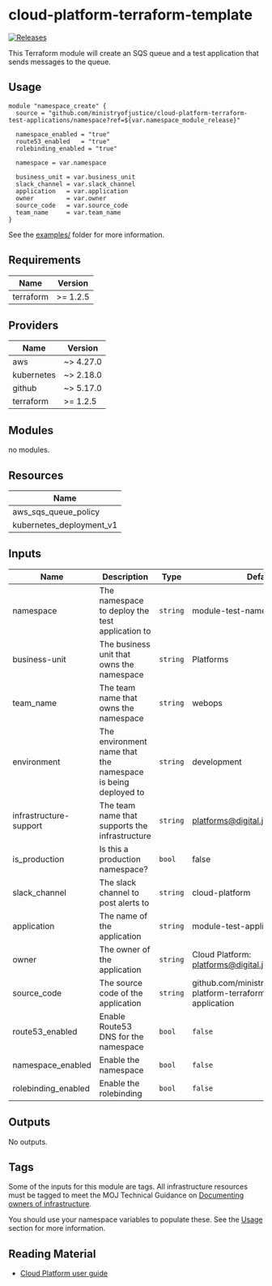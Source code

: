 # cloud-platform-terraform-template

[![Releases](https://img.shields.io/github/v/release/ministryofjustice/cloud-platform-terraform-test-applications.svg)](https://github.com/ministryofjustice/cloud-platform-terraform-test-applictions/releases)

This Terraform module will create an SQS queue and a test application that sends messages to the queue.

## Usage

```hcl
module "namespace_create" {
  source = "github.com/ministryofjustice/cloud-platform-terraform-test-applications/namespace?ref=${var.namespace_module_release}"

  namespace_enabled = "true"
  route53_enabled   = "true"
  rolebinding_enabled = "true"

  namespace = var.namespace

  business_unit = var.business_unit
  slack_channel = var.slack_channel
  application   = var.application
  owner         = var.owner
  source_code   = var.source_code
  team_name     = var.team_name
}
```

See the [examples/](examples/) folder for more information.

<!-- BEGIN_TF_DOCS -->
## Requirements

| Name | Version |
|------|---------|
| terraform | >= 1.2.5 |

## Providers

| Name | Version |
|------|---------|
| aws | ~> 4.27.0 |
| kubernetes | ~> 2.18.0|
| github | ~> 5.17.0 |
| terraform | >= 1.2.5 |

## Modules

no modules.

## Resources

| Name |
|------|
| aws_sqs_queue_policy |
| kubernetes_deployment_v1 |

## Inputs

| Name | Description | Type | Default | Required |
|------|-------------|------|---------|:--------:|
| namespace | The namespace to deploy the test application to | `string` | module-test-namespace | no |
| business-unit | The business unit that owns the namespace | `string` | Platforms | no |
| team_name | The team name that owns the namespace | `string` | webops | no |
| environment | The environment name that the namespace is being deployed to | `string` | development | no |
| infrastructure-support | The team name that supports the infrastructure | `string` | platforms@digital.justice.gov.uk | no |
| is_production | Is this a production namespace? | `bool` | false | no |
| slack_channel | The slack channel to post alerts to | `string` | cloud-platform | no |
| application | The name of the application | `string` | module-test-application | no |
| owner | The owner of the application | `string` | Cloud Platform: platforms@digital.justice.gov.uk | no |
| source_code | The source code of the application | `string` | github.com/ministryofjustice/cloud-platform-terraform-test-application | no |
| route53_enabled | Enable Route53 DNS for the namespace | `bool` | `false` | no |
| namespace_enabled | Enable the namespace | `bool` | `false` | no |
| rolebinding_enabled | Enable the rolebinding | `bool` | `false` | no |


## Outputs

No outputs.
<!-- END_TF_DOCS -->

## Tags

Some of the inputs for this module are tags. All infrastructure resources must be tagged to meet the MOJ Technical Guidance on [Documenting owners of infrastructure](https://technical-guidance.service.justice.gov.uk/documentation/standards/documenting-infrastructure-owners.html).

You should use your namespace variables to populate these. See the [Usage](#usage) section for more information.

## Reading Material

<!-- Add links to useful documentation -->

- [Cloud Platform user guide](https://user-guide.cloud-platform.service.justice.gov.uk/#cloud-platform-user-guide)
